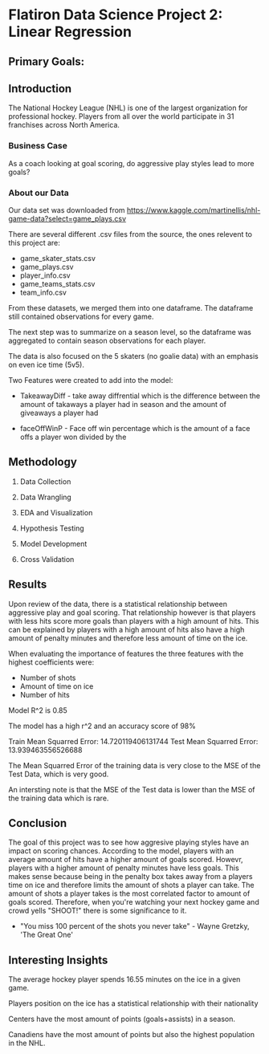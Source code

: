 # Flatiron Data Science Project 2: Linear Regression

## Primary Goals:

## Introduction
The National Hockey League (NHL) is one of the largest organization for professional hockey. Players from all over the world participate in 31 franchises across North America. 

### Business Case
As a coach looking at goal scoring, do aggressive play styles lead to more goals? 

### About our Data
Our data set was downloaded from https://www.kaggle.com/martinellis/nhl-game-data?select=game_plays.csv

There are several different .csv files from the source, the ones relevent to this project are:
* game_skater_stats.csv
* game_plays.csv
* player_info.csv
* game_teams_stats.csv
* team_info.csv

From these datasets, we merged them into one dataframe. The dataframe still contained observations for every game. 

The next step was to summarize on a season level, so the dataframe was aggregated to contain season observations for each player.

The data is also focused on the 5 skaters (no goalie data) with an emphasis on even ice time (5v5). 

Two Features were created to add into the model:
* TakeawayDiff - take away diffrential which is the difference between the amount of takaways a player had in season and the amount of giveaways a player had

* faceOffWinP - Face off win percentage which is the amount of a face offs a player won divided by the 



## Methodology
1. Data Collection

2. Data Wrangling

3. EDA and Visualization

4. Hypothesis Testing

5. Model Development

6. Cross Validation

## Results
Upon review of the data, there is a statistical relationship between aggressive play and goal scoring. That relationship however is that players with less hits score more goals than players with a high amount of hits. This can be explained by players with a high amount of hits also have a high amount of penalty minutes and therefore less amount of time on the ice. 

When evaluating the importance of features the three features with the highest coefficients were:

* Number of shots
* Amount of time on ice
* Number of hits

Model R^2 is 0.85

The model has a high r^2 and an accuracy score of 98%

Train Mean Squarred Error: 14.720119406131744
Test Mean Squarred Error: 13.939463556526688

The Mean Squarred Error of the training data is very close to the MSE of the Test Data, which is very good. 

An intersting note is that the MSE of the Test data is lower than the MSE of the training data which is rare.




## Conclusion
The goal of this project was to see how aggresive playing styles have an impact on scoring chances. According to the model, players with an average amount of hits have a higher amount of goals scored. Howevr, players with a higher amount of penalty minutes have less goals. This makes sense because being in the penalty box takes away from a players time on ice and therefore limits the amount of shots a player can take. The amount of shots a player takes is the most correlated factor to amount of goals scored. Therefore, when you're watching your next hockey game and crowd yells "SHOOT!" there is some significance to it. 

- "You miss 100 percent of the shots you never take" - Wayne Gretzky, 'The Great One'



## Interesting Insights

The average hockey player spends 16.55 minutes on the ice in a given game. 

Players position on the ice has a statistical relationship with their nationality

Centers have the most amount of points (goals+assists) in a season.

Canadiens have the most amount of points but also the highest population in the NHL.





